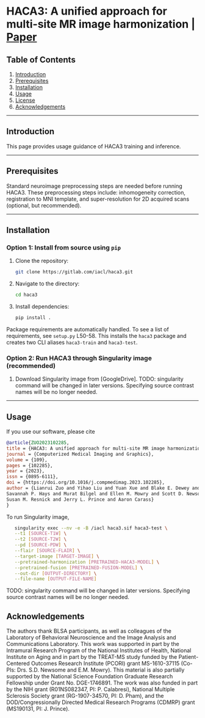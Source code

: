 # HACA3: A unified approach for multi-site MR image harmonization | [Paper](https://www.sciencedirect.com/science/article/pii/S0895611123001039)

## Table of Contents
1. [Introduction](#introduction)
2. [Prerequisites](#prerequisites)
3. [Installation](#installation)
4. [Usage](#usage)
5. [License](#license)
6. [Acknowledgements](#acknoledgements)

---

## Introduction
This page provides usage guidance of HACA3 training and inference. 

---

## Prerequisites 
Standard neuroimage preprocessing steps are needed before running HACA3. These preprocessing steps include:
inhomogeneity correction, registration to MNI template, and super-resolution for 2D acquired scans (optional, but recommended). 

--- 

## Installation

### Option 1: Install from source using `pip`
1. Clone the repository:
    ```bash
    git clone https://gitlab.com/iacl/haca3.git 
    ```
2. Navigate to the directory:
    ```bash
    cd haca3
    ```
3. Install dependencies:
    ```bash
    pip install . 
    ```
Package requirements are automatically handled. To see a list of requirements, see `setup.py` L50-58. 
This installs the `haca3` package and creates two CLI aliases `haca3-train` and `haca3-test`.

### Option 2: Run HACA3 through Singularity image (recommended)
1. Download Singularity image from [GoogleDrive].
TODO: singularity command will be changed in later versions. Specifying source contrast names will be no longer needed.

---

## Usage
If you use our software, please cite 
   ```bibtex
   @article{ZUO2023102285,
   title = {HACA3: A unified approach for multi-site MR image harmonization},
   journal = {Computerized Medical Imaging and Graphics},
   volume = {109},
   pages = {102285},
   year = {2023},
   issn = {0895-6111},
   doi = {https://doi.org/10.1016/j.compmedimag.2023.102285},
   author = {Lianrui Zuo and Yihao Liu and Yuan Xue and Blake E. Dewey and Samuel W. Remedios and 
   Savannah P. Hays and Murat Bilgel and Ellen M. Mowry and Scott D. Newsome and Peter A. Calabresi and 
   Susan M. Resnick and Jerry L. Prince and Aaron Carass}
   }
   ```
To run Singularity image, 
```bash
   singularity exec --nv -e -B /iacl haca3.sif haca3-test \
   --t1 [SOURCE-T1W] \
   --t2 [SOURCE-T2W] \
   --pd [SOURCE-PDW] \
   --flair [SOURCE-FLAIR] \
   --target-image [TARGET-IMAGE] \
   --pretrained-harmonization [PRETRAINED-HACA3-MODEL] \
   --pretrained-fusion [PRETRAINED-FUSION-MODEL] \
   --out-dir [OUTPUT-DIRECTORY] \
   --file-name [OUTPUT-FILE-NAME] 
   ```
TODO: singularity command will be changed in later versions. Specifying source contrast names will be no longer needed.

## Acknowledgements
The authors thank BLSA participants, as well as colleagues of the Laboratory of Behavioral Neuroscience and 
the Image Analysis and Communications Laboratory. This work was supported in part by the Intramural Research Program 
of the National Institutes of Health, National Institute on Aging and in part by the TREAT-MS study funded by 
the Patient-Centered Outcomes Research Institute (PCORI) grant MS-1610-37115 (Co-PIs: Drs. S.D. Newsome and E.M. Mowry). 
This material is also partially supported by the National Science Foundation Graduate Research Fellowship under 
Grant No. DGE-1746891. The work was also funded in part by the NIH grant (R01NS082347, PI: P. Calabresi), 
National Multiple Sclerosis Society grant (RG-1907-34570, PI: D. Pham), and 
the DOD/Congressionally Directed Medical Research Programs (CDMRP) grant (MS190131, PI: J. Prince).
